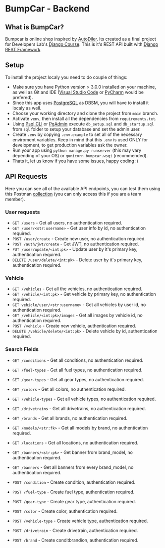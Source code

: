 # BumpCar - Backend

## What is BumpCar?

Bumpcar is online shop inspired by [AutoDiler](https://www.autodiler.me). Its created as a final project for Developers Lab's [Django Course](https://developers-lab.me/kurs/backend-django-v2). This is it's REST API built with [Django REST Framework](https://www.django-rest-framework.org).

## Setup

To install the project localy you need to do couple of things:

- Make sure you have Python version > 3.0.0 installed on your machine, as well as Git and IDE ([Visual Studio Code](https://code.visualstudio.com) or [PyCharm](https://www.jetbrains.com/pycharm) would be prefered).
- Since this app uses [PostgreSQL](https://www.postgresql.org) as DBSM, you will have to install it localy as well.
- Choose your working directory and clone the project from `main` branch.
- Activate `venv`, then install all the dependencies from `requirements.txt`.
- Using [Psql CLI](https://www.postgresguide.com/utilities/psql) or [PgAdmin](https://www.pgadmin.org) execute `db_setup.sql` and `db_startup.sql` from `sql` folder to setup your database and set the admin user.
- Create `.env` by copying `.env.example` to set all of the necessary enviroment variables. Keep in mind that this `.env` is used ONLY for development, to get production variables ask the owner.
- Run your app using `python manage.py runserver` (this may vary depending of your OS) or `gunicorn bumpcar.wsgi` (recommended).
- Thats it, let us know if you have some issues, happy coding :)

## API Requests

Here you can see all of the available API endpoints, you can test them using this Postman [collection](https://interstellar-meadow-494367.postman.co/workspace/Team-Workspace~d5e9489c-eeba-4cfa-819f-dbb30cd82565/collection/14650526-8df54acd-ceb6-4e80-a903-97c49fe5ebc9?ctx=documentation) (you can only access this if you are a team member).

### User requests

- `GET /users` - Get all users, no authentication required.
- `GET /user/<str:username>` - Get user info by id, no authentication required.
- `POST /user/create` - Create new user, no authentication required.
- `POST /auth/jwt/create` - Get JWT, no authentication required.
- `PUT /user/update/<int:pk>` - Update user by it's primary key, authentication required.
- `DELETE /user/delete/<int:pk>` - Delete user by it's primary key, authentication required.

### Vehicle

- `GET /vehicles` - Get all the vehicles, no authentication required.
- `GET /vehicle/<int:pk>` - Get vehicle by primary key, no authentication required.
- `GET vehicle/user/<str:username>` - Get all vehicles by user id, no authentication required.
- `GET /vehicle/<int:pk>/images` - Get all images by vehicle id, no authentication required.
- `POST /vehicle` - Create new vehicle, authentication required.
- `DELETE /vehicle/delete/<int:pk>` - Delete vehicle by id, authentication required.

### Search Fields

- `GET /conditions` - Get all conditions, no authentication required.
- `GET /fuel-types` - Get all fuel types, no authentication required.
- `GET /gear-types` - Get all gear types, no authentication required.
- `GET /colors` - Get all colors, no authentication required.
- `GET /vehicle-types` - Get all vehicle types, no authentication required.
- `GET /drivetrains` - Get all drivetrains, no authentication required.
- `GET /brands` - Get all brands, no authentication required.
- `GET /models/<str:fk>` - Get all models by brand, no authentication required.
- `GET /locations` - Get all locations, no authentication required.
- `GET /banners/<str:pk>` - Get banner from brand_model, no authentication required.
- `GET /banners` - Get all banners from every brand_model, no authentication required.

- `POST /condition` - Create condition, authentication required.
- `POST /fuel-type` - Create fuel type, authentication required.
- `POST /gear-type` - Create gear type, authentication required.
- `POST /color` - Create color, authentication required.
- `POST /vehicle-type` - Create vehicle type, authentication required.
- `POST /drivetrain` - Create drivetrain, authentication required.
- `POST /brand` - Create conditbrandion, authentication required.
